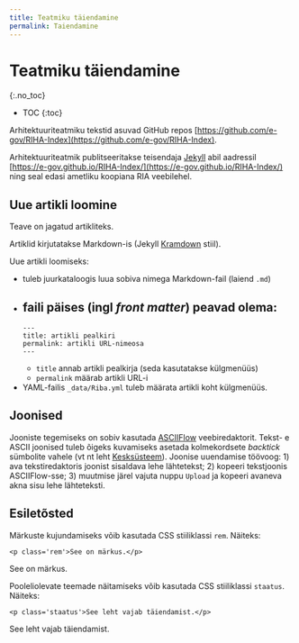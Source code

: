 ```yaml
---
title: Teatmiku täiendamine
permalink: Taiendamine
---
```


# Teatmiku täiendamine
{:.no_toc}

* TOC
{:toc}


Arhitektuuriteatmiku tekstid asuvad GitHub repos [https://github.com/e-gov/RIHA-Index](https://github.com/e-gov/RIHA-Index).

Arhitektuuriteatmik publitseeritakse teisendaja [Jekyll](https://jekyllrb.com/) abil aadressil [https://e-gov.github.io/RIHA-Index/](https://e-gov.github.io/RIHA-Index/) ning seal edasi ametliku koopiana RIA veebilehel.

## Uue artikli loomine

Teave on jagatud artikliteks.

Artiklid kirjutatakse Markdown-is (Jekyll [Kramdown](https://kramdown.gettalong.org/syntax.html) stiil).

Uue artikli loomiseks:
  - tuleb juurkataloogis luua sobiva nimega Markdown-fail (laiend `.md`)
  - faili päises (ingl _front matter_) peavad olema:
    -     
    ```
    ---
    title: artikli pealkiri
    permalink: artikli URL-nimeosa
    ---
    ```
    - `title` annab artikli pealkirja (seda kasutatakse külgmenüüs)
    - `permalink` määrab artikli URL-i
  - YAML-failis `_data/Riba.yml` tuleb määrata artikli koht külgmenüüs.

## Joonised

Jooniste tegemiseks on sobiv kasutada [ASCIIFlow](http://asciiflow.com/) veebiredaktorit. Tekst- e ASCII joonised tuleb õigeks kuvamiseks asetada kolmekordsete _backtick_ sümbolite vahele (vt nt leht [Kesksüsteem](Kesk)). Joonise uuendamise töövoog: 1) ava tekstiredaktoris joonist sisaldava lehe lähtetekst; 2) kopeeri tekstjoonis ASCIIFlow-sse; 3) muutmise järel vajuta nuppu `Upload` ja kopeeri avaneva akna sisu lehe lähteteksti.

## Esiletõsted

Märkuste kujundamiseks võib kasutada CSS stiiliklassi  `rem`. Näiteks:

```
<p class='rem'>See on märkus.</p>
```

<p class='rem'>See on märkus.</p>

Pooleliolevate teemade näitamiseks võib kasutada CSS stiiliklassi `staatus`. Näiteks:

```
<p class='staatus'>See leht vajab täiendamist.</p>
```

<p class='staatus'>See leht vajab täiendamist.</p>

